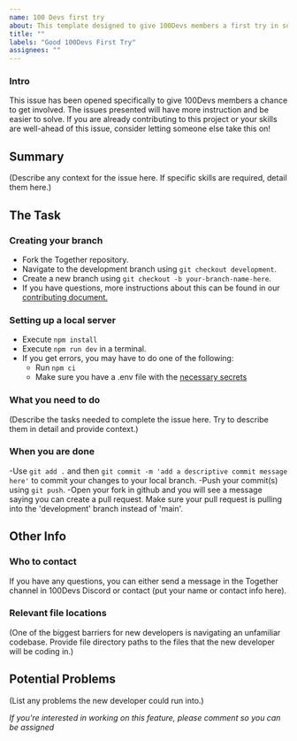 ```yaml
---
name: 100 Devs first try
about: This template designed to give 100Devs members a first try in solving the issue
title: ""
labels: "Good 100Devs First Try"
assignees: ""
---
```


### Intro

This issue has been opened specifically to give 100Devs members a chance to get involved. The issues presented will have more instruction and be easier to solve. If you are already contributing to this project or your skills are well-ahead of this issue, consider letting someone else take this on!

## Summary

(Describe any context for the issue here. If specific skills are required, detail them here.)

## The Task

### Creating your branch

- Fork the Together repository.
- Navigate to the development branch using `git checkout development`.
- Create a new branch using `git checkout -b your-branch-name-here`.
- If you have questions, more instructions about this can be found in our [contributing document.](https://github.com/Together-100Devs/Together/blob/development/.github/CONTRIBUTING.md)

### Setting up a local server

- Execute `npm install`
- Execute `npm run dev` in a terminal.
- If you get errors, you may have to do one of the following:
  - Run `npm ci`
  - Make sure you have a .env file with the [necessary secrets](https://github.com/Together-100Devs/Together/wiki/02---Onboarding)

### What you need to do

(Describe the tasks needed to complete the issue here. Try to describe them in detail and provide context.)

### When you are done

-Use `git add .` and then `git commit -m 'add a descriptive commit message here'` to commit your changes to your local branch.
-Push your commit(s) using `git push`.
-Open your fork in github and you will see a message saying you can create a pull request. Make sure your pull request is pulling into the 'development' branch instead of 'main'.

## Other Info

### Who to contact

If you have any questions, you can either send a message in the Together channel in 100Devs Discord or contact (put your name or contact info here).

### Relevant file locations

(One of the biggest barriers for new developers is navigating an unfamiliar codebase. Provide file directory paths to the files that the new developer will be coding in.)

## Potential Problems

(List any problems the new developer could run into.)

_If you're interested in working on this feature, please comment so you can be assigned_
